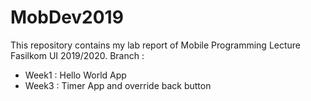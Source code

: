 # MobDev2019

This repository contains my lab report of Mobile Programming Lecture Fasilkom UI 2019/2020.
Branch :
- Week1 : Hello World App
- Week3 : Timer App and override back button
